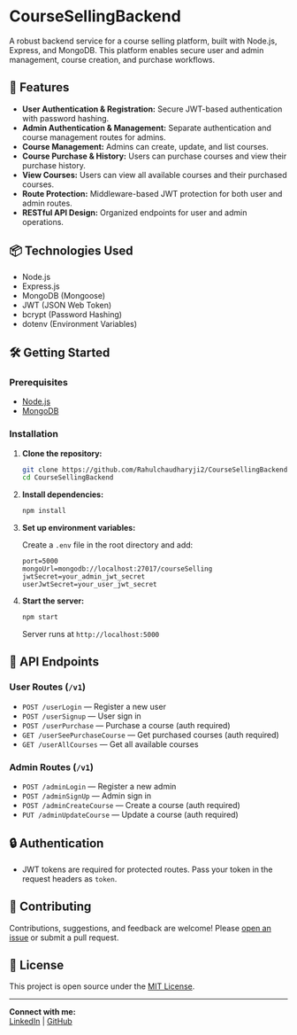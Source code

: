 # CourseSellingBackend

A robust backend service for a course selling platform, built with Node.js, Express, and MongoDB. This platform enables secure user and admin management, course creation, and purchase workflows.

## 🚀 Features

- **User Authentication & Registration:** Secure JWT-based authentication with password hashing.
- **Admin Authentication & Management:** Separate authentication and course management routes for admins.
- **Course Management:** Admins can create, update, and list courses.
- **Course Purchase & History:** Users can purchase courses and view their purchase history.
- **View Courses:** Users can view all available courses and their purchased courses.
- **Route Protection:** Middleware-based JWT protection for both user and admin routes.
- **RESTful API Design:** Organized endpoints for user and admin operations.

## 📦 Technologies Used

- Node.js
- Express.js
- MongoDB (Mongoose)
- JWT (JSON Web Token)
- bcrypt (Password Hashing)
- dotenv (Environment Variables)

## 🛠️ Getting Started

### Prerequisites

- [Node.js](https://nodejs.org/)
- [MongoDB](https://www.mongodb.com/)

### Installation

1. **Clone the repository:**
    ```bash
    git clone https://github.com/Rahulchaudharyji2/CourseSellingBackend.git
    cd CourseSellingBackend
    ```

2. **Install dependencies:**
    ```bash
    npm install
    ```

3. **Set up environment variables:**

    Create a `.env` file in the root directory and add:
    ```
    port=5000
    mongoUrl=mongodb://localhost:27017/courseSelling
    jwtSecret=your_admin_jwt_secret
    userJwtSecret=your_user_jwt_secret
    ```

4. **Start the server:**
    ```bash
    npm start
    ```

    Server runs at `http://localhost:5000`

## 📝 API Endpoints

### User Routes (`/v1`)
- `POST /userLogin` — Register a new user
- `POST /userSignup` — User sign in
- `POST /userPurchase` — Purchase a course (auth required)
- `GET /userSeePurchaseCourse` — Get purchased courses (auth required)
- `GET /userAllCourses` — Get all available courses

### Admin Routes (`/v1`)
- `POST /adminLogin` — Register a new admin
- `POST /adminSignUp` — Admin sign in
- `POST /adminCreateCourse` — Create a course (auth required)
- `PUT /adminUpdateCourse` — Update a course (auth required)

## 🔒 Authentication

- JWT tokens are required for protected routes. Pass your token in the request headers as `token`.

## 🤝 Contributing

Contributions, suggestions, and feedback are welcome! Please [open an issue](https://github.com/Rahulchaudharyji2/CourseSellingBackend/issues) or submit a pull request.

## 📄 License

This project is open source under the [MIT License](LICENSE).

---

**Connect with me:**  
[LinkedIn](https://www.linkedin.com/in/rahulchaudharyji2/) | [GitHub](https://github.com/Rahulchaudharyji2)
